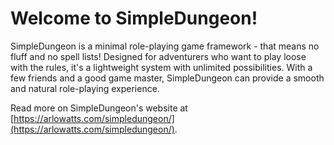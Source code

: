 # Welcome to SimpleDungeon!

SimpleDungeon is a minimal role-playing game framework - that means no fluff and no spell lists! Designed for adventurers who want to play loose with the rules, it's a lightweight system with unlimited possibilities. With a few friends and a good game master, SimpleDungeon can provide a smooth and natural role-playing experience.

Read more on SimpleDungeon's website at [https://arlowatts.com/simpledungeon/](https://arlowatts.com/simpledungeon/).
